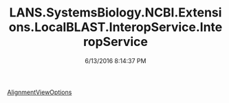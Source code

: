 ﻿---
title: LANS.SystemsBiology.NCBI.Extensions.LocalBLAST.InteropService.InteropService
date: 6/13/2016 8:14:37 PM
---

[AlignmentViewOptions](T-LANS.SystemsBiology.NCBI.Extensions.LocalBLAST.InteropService.InteropService.AlignmentViewOptions.html)
